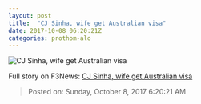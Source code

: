 ```yaml
---
layout: post
title:  "CJ Sinha, wife get Australian visa"
date: 2017-10-08 06:20:21Z
categories: prothom-alo
---
```


![CJ Sinha, wife get Australian visa](http://en.prothom-alo.com/contents/cache/images/1200x630x1/uploads/media/2017/10/08/19783607abff1ec9c3132d03619c3785-cj.jpg?jadewits_media_id=151451)




Full story on F3News: [CJ Sinha, wife get Australian visa](http://www.f3nws.com/n/ANPTUJ)

> Posted on: Sunday, October 8, 2017 6:20:21 AM
